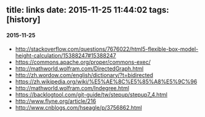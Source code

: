 title: links
date: 2015-11-25 11:44:02
tags: [history]
---
#### 2015-11-25
+ http://stackoverflow.com/questions/7676022/html5-flexible-box-model-height-calculation/15388247#15388247
+ https://commons.apache.org/proper/commons-exec/
+ http://mathworld.wolfram.com/DirectedGraph.html
+ http://zh.wordow.com/english/dictionary/?t=bidirected
+ https://zh.wikipedia.org/wiki/%E5%AE%8C%E5%85%A8%E5%9C%96
+ http://mathworld.wolfram.com/Indegree.html
+ https://backlogtool.com/git-guide/tw/stepup/stepup7_4.html
+ http://www.flyne.org/article/216
+ http://www.cnblogs.com/hseagle/p/3756862.html